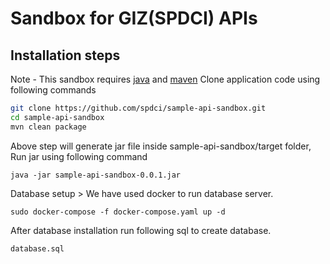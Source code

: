 # Sandbox for GIZ(SPDCI) APIs

## Installation steps
Note - This sandbox requires [java](https://www.java.com/en/download/help/download_options.html) and [maven](https://maven.apache.org/install.html)
Clone application code using following commands
```sh
git clone https://github.com/spdci/sample-api-sandbox.git
cd sample-api-sandbox
mvn clean package
```

Above step will generate jar file inside sample-api-sandbox/target folder, Run jar using following command

```
java -jar sample-api-sandbox-0.0.1.jar
```

Database setup > We have used docker to run database server.
    
```
sudo docker-compose -f docker-compose.yaml up -d
```
After database installation run following sql to create database.

```
database.sql
```



